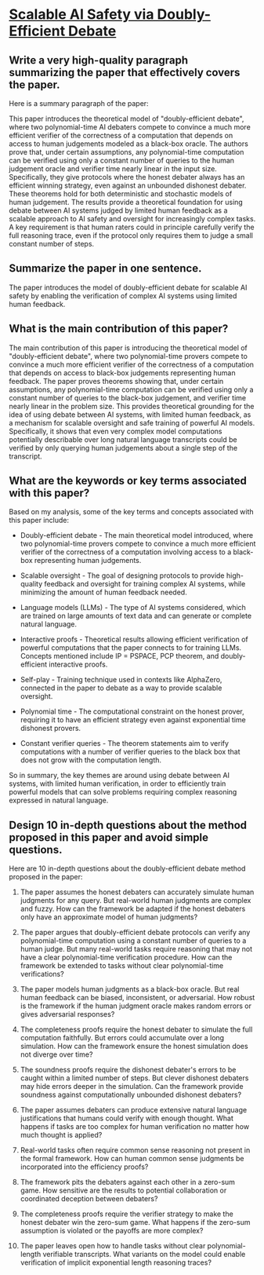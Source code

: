 # [Scalable AI Safety via Doubly-Efficient Debate](https://arxiv.org/abs/2311.14125)

## Write a very high-quality paragraph summarizing the paper that effectively covers the paper.

 Here is a summary paragraph of the paper:

This paper introduces the theoretical model of "doubly-efficient debate", where two polynomial-time AI debaters compete to convince a much more efficient verifier of the correctness of a computation that depends on access to human judgements modeled as a black-box oracle. The authors prove that, under certain assumptions, any polynomial-time computation can be verified using only a constant number of queries to the human judgement oracle and verifier time nearly linear in the input size. Specifically, they give protocols where the honest debater always has an efficient winning strategy, even against an unbounded dishonest debater. These theorems hold for both deterministic and stochastic models of human judgement. The results provide a theoretical foundation for using debate between AI systems judged by limited human feedback as a scalable approach to AI safety and oversight for increasingly complex tasks. A key requirement is that human raters could in principle carefully verify the full reasoning trace, even if the protocol only requires them to judge a small constant number of steps.


## Summarize the paper in one sentence.

 The paper introduces the model of doubly-efficient debate for scalable AI safety by enabling the verification of complex AI systems using limited human feedback.


## What is the main contribution of this paper?

 The main contribution of this paper is introducing the theoretical model of "doubly-efficient debate", where two polynomial-time provers compete to convince a much more efficient verifier of the correctness of a computation that depends on access to black-box judgements representing human feedback. The paper proves theorems showing that, under certain assumptions, any polynomial-time computation can be verified using only a constant number of queries to the black-box judgement, and verifier time nearly linear in the problem size. This provides theoretical grounding for the idea of using debate between AI systems, with limited human feedback, as a mechanism for scalable oversight and safe training of powerful AI models. Specifically, it shows that even very complex model computations potentially describable over long natural language transcripts could be verified by only querying human judgements about a single step of the transcript.


## What are the keywords or key terms associated with this paper?

 Based on my analysis, some of the key terms and concepts associated with this paper include:

- Doubly-efficient debate - The main theoretical model introduced, where two polynomial-time provers compete to convince a much more efficient verifier of the correctness of a computation involving access to a black-box representing human judgements.

- Scalable oversight - The goal of designing protocols to provide high-quality feedback and oversight for training complex AI systems, while minimizing the amount of human feedback needed.

- Language models (LLMs) - The type of AI systems considered, which are trained on large amounts of text data and can generate or complete natural language.

- Interactive proofs - Theoretical results allowing efficient verification of powerful computations that the paper connects to for training LLMs. Concepts mentioned include IP = PSPACE, PCP theorem, and doubly-efficient interactive proofs.  

- Self-play - Training technique used in contexts like AlphaZero, connected in the paper to debate as a way to provide scalable oversight.

- Polynomial time - The computational constraint on the honest prover, requiring it to have an efficient strategy even against exponential time dishonest provers.

- Constant verifier queries - The theorem statements aim to verify computations with a number of verifier queries to the black box that does not grow with the computation length.

So in summary, the key themes are around using debate between AI systems, with limited human verification, in order to efficiently train powerful models that can solve problems requiring complex reasoning expressed in natural language.


## Design 10 in-depth questions about the method proposed in this paper and avoid simple questions.

 Here are 10 in-depth questions about the doubly-efficient debate method proposed in the paper:

1. The paper assumes the honest debaters can accurately simulate human judgments for any query. But real-world human judgments are complex and fuzzy. How can the framework be adapted if the honest debaters only have an approximate model of human judgments? 

2. The paper argues that doubly-efficient debate protocols can verify any polynomial-time computation using a constant number of queries to a human judge. But many real-world tasks require reasoning that may not have a clear polynomial-time verification procedure. How can the framework be extended to tasks without clear polynomial-time verifications?

3. The paper models human judgments as a black-box oracle. But real human feedback can be biased, inconsistent, or adversarial. How robust is the framework if the human judgment oracle makes random errors or gives adversarial responses? 

4. The completeness proofs require the honest debater to simulate the full computation faithfully. But errors could accumulate over a long simulation. How can the framework ensure the honest simulation does not diverge over time?

5. The soundness proofs require the dishonest debater's errors to be caught within a limited number of steps. But clever dishonest debaters may hide errors deeper in the simulation. Can the framework provide soundness against computationally unbounded dishonest debaters? 

6. The paper assumes debaters can produce extensive natural language justifications that humans could verify with enough thought. What happens if tasks are too complex for human verification no matter how much thought is applied?

7. Real-world tasks often require common sense reasoning not present in the formal framework. How can human common sense judgments be incorporated into the efficiency proofs?

8. The framework pits the debaters against each other in a zero-sum game. How sensitive are the results to potential collaboration or coordinated deception between debaters?

9. The completeness proofs require the verifier strategy to make the honest debater win the zero-sum game. What happens if the zero-sum assumption is violated or the payoffs are more complex?

10. The paper leaves open how to handle tasks without clear polynomial-length verifiable transcripts. What variants on the model could enable verification of implicit exponential length reasoning traces?
